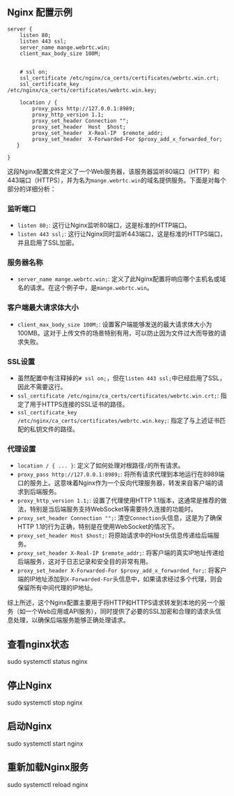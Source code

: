 ## Nginx 配置示例

```
server {
    listen 80;
    listen 443 ssl;
    server_name mange.webrtc.win;
    client_max_body_size 100M;


    # ssl on;
    ssl_certificate /etc/nginx/ca_certs/certificates/webrtc.win.crt;
    ssl_certificate_key /etc/nginx/ca_certs/certificates/webrtc.win.key;

    location / {
        proxy_pass http://127.0.0.1:8989;
        proxy_http_version 1.1;
        proxy_set_header Connection "";
        proxy_set_header  Host  $host;
        proxy_set_header  X-Real-IP  $remote_addr;
        proxy_set_header  X-Forwarded-For $proxy_add_x_forwarded_for;
   }

}
```

这段Nginx配置文件定义了一个Web服务器，该服务器监听80端口（HTTP）和443端口（HTTPS），并为名为`mange.webrtc.win`的域名提供服务。下面是对每个部分的详细分析：

### 监听端口
- `listen 80;`: 这行让Nginx监听80端口，这是标准的HTTP端口。
- `listen 443 ssl;`: 这行让Nginx同时监听443端口，这是标准的HTTPS端口，并且启用了SSL加密。

### 服务器名称
- `server_name mange.webrtc.win;`: 定义了此Nginx配置将响应哪个主机名或域名的请求。在这个例子中，是`mange.webrtc.win`。

### 客户端最大请求体大小
- `client_max_body_size 100M;`: 设置客户端能够发送的最大请求体大小为100MB。这对于上传文件的场景特别有用，可以防止因为文件过大而导致的请求失败。

### SSL设置
- 虽然配置中有注释掉的`# ssl on;`，但在`listen 443 ssl;`中已经启用了SSL，因此不需要这行。
- `ssl_certificate /etc/nginx/ca_certs/certificates/webrtc.win.crt;`: 指定了用于HTTPS连接的SSL证书的路径。
- `ssl_certificate_key /etc/nginx/ca_certs/certificates/webrtc.win.key;`: 指定了与上述证书匹配的私钥文件的路径。

### 代理设置
- `location / { ... }`: 定义了如何处理对根路径`/`的所有请求。
- `proxy_pass http://127.0.0.1:8989;`: 将所有请求代理到本地运行在8989端口的服务上。这意味着Nginx作为一个反向代理服务器，转发来自客户端的请求到后端服务。
- `proxy_http_version 1.1;`: 设置了代理使用HTTP 1.1版本，这通常是推荐的做法，特别是当后端服务支持WebSocket等需要持久连接的功能时。
- `proxy_set_header Connection "";`: 清空`Connection`头信息，这是为了确保HTTP 1.1的行为正确，特别是在使用WebSocket的情况下。
- `proxy_set_header Host $host;`: 将原始请求中的Host头信息传递给后端服务。
- `proxy_set_header X-Real-IP $remote_addr;`: 将客户端的真实IP地址传递给后端服务，这对于日志记录和安全目的非常有用。
- `proxy_set_header X-Forwarded-For $proxy_add_x_forwarded_for;`: 将客户端的IP地址添加到`X-Forwarded-For`头信息中，如果请求经过多个代理，则会保留所有中间代理的IP地址。

综上所述，这个Nginx配置主要用于将HTTP和HTTPS请求转发到本地的另一个服务（如一个Web应用或API服务），同时提供了必要的SSL加密和合理的请求头信息处理，以确保后端服务能够正确处理请求。


## 查看nginx状态
sudo systemctl status nginx

## 停止Nginx
sudo systemctl stop nginx

## 启动Nginx
sudo systemctl start nginx

## 重新加载Nginx服务
sudo systemctl reload nginx
